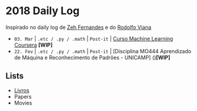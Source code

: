 # 2018 Daily Log
Inspirado no daily log de [Zeh Fernandes](https://github.com/zehfernandes/dailylog) e do [Rodolfo Viana](https://github.com/rodolfo-viana/dailylog)

- ```03. Mar``` | ```.etc / .py / .math``` | ```Post-it``` | [Curso Machine Learning Coursera](https://github.com/akliemke/dailylog/tree/master/2018/MO444) **[WIP]**
- ```22. Fev``` | ```.etc / .py / .math``` | ```Post-it``` | [Disciplina MO444 Aprendizado de Máquina e Reconhecimento de Padrões - UNICAMP]
()**[WIP]**

## Lists
- [Livros](https://github.com/akliemke/dailylog/blob/master/2018/Livros/livros.md)
- Papers
- Movies
